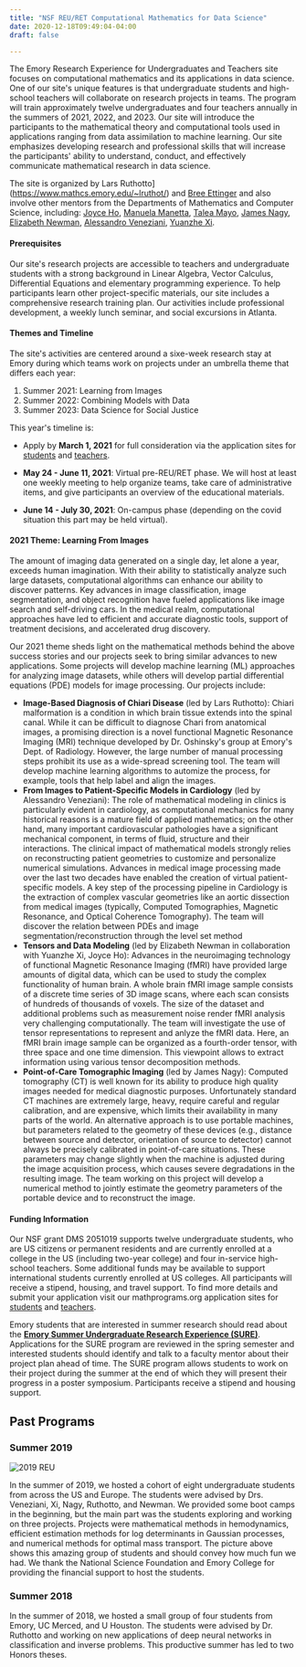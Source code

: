 ```yaml
---
title: "NSF REU/RET Computational Mathematics for Data Science"
date: 2020-12-18T09:49:04-04:00
draft: false

---
```


The Emory Research Experience for Undergraduates and Teachers site focuses on computational mathematics and its applications in data science.  One of our site's unique features is that undergraduate students and high-school teachers will collaborate on research projects in teams. The program will train approximately twelve undergraduates and four teachers annually in the summers of 2021, 2022, and 2023. Our site will introduce the participants to the mathematical theory and computational tools used in applications ranging from data assimilation to machine learning.  Our site emphasizes developing research and professional skills that will increase the participants' ability to understand, conduct, and effectively communicate mathematical research in data science. 

The site is organized by Lars Ruthotto](https://www.mathcs.emory.edu/~lruthot/)  and [Bree Ettinger](http://www.mathcs.emory.edu/~betting/) and also involve other mentors from the Departments of Mathematics and Computer Science, including: [Joyce Ho](https://joyceho.github.io/), [Manuela Manetta](https://mannalela.wixsite.com/manuela-manetta), [Talea Mayo](https://www.taleamayo.com/), [James Nagy](http://www.mathcs.emory.edu/~nagy/), [Elizabeth Newman](http://math.emory.edu/~enewma5/), [Alessandro Veneziani](http://www.mathcs.emory.edu/~ale/), [Yuanzhe Xi](http://www.mathcs.emory.edu/~yxi26/).

#### Prerequisites

Our site's research projects are accessible to teachers and undergraduate students with a strong background in Linear Algebra, Vector Calculus, Differential Equations and elementary programming experience. To help participants learn other project-specific materials, our site includes a comprehensive research training plan. Our activities include professional development, a weekly lunch seminar, and social excursions in Atlanta.

#### Themes and Timeline

The site's activities are centered around a sixe-week research stay at Emory during which teams work on projects under an umbrella theme that differs each year: 

1. Summer 2021: Learning from Images
2. Summer 2022: Combining Models with Data 
3. Summer 2023: Data Science for Social Justice



This year's timeline is:

- Apply by **March 1, 2021** for full consideration via the application sites for  [students](https://www.mathprograms.org/db/programs/1055) and [teachers](https://www.mathprograms.org/db/programs/1056). 

- **May 24 - June 11, 2021**: Virtual pre-REU/RET phase. We will host at least one weekly meeting to help organize teams, take care of administrative items, and give participants an overview of the educational materials. 
- **June 14 - July 30, 2021**: On-campus phase (depending on the covid situation this part may be held virtual). 

#### 2021 Theme: Learning From Images

The amount of imaging data generated on a single day, let alone a year, exceeds human imagination. With their ability to statistically analyze such large datasets, computational algorithms can enhance our ability to discover patterns. Key advances in image classification, image segmentation, and object recognition have fueled applications like image search and self-driving cars. In the medical realm, computational approaches have led to efficient and accurate diagnostic tools, support of treatment decisions, and accelerated drug discovery.	

Our 2021 theme sheds light on the mathematical methods behind the above success stories and our projects seek to bring similar advances to new applications. Some projects will develop machine learning (ML) approaches for analyzing image datasets, while others will develop partial differential equations (PDE)  models for image processing. Our projects  include:

- **Image-Based Diagnosis of Chiari Disease** (led by Lars Ruthotto): Chiari malformation is a condition in which brain tissue extends into the spinal canal. While it can be difficult to diagnose Chari from anatomical images, a promising direction is a novel functional Magnetic Resonance Imaging (MRI) technique developed by  Dr. Oshinsky's group at Emory's Dept. of Radiology. However, the large number of manual processing steps prohibit its use as a wide-spread screening tool. The team will develop machine learning algorithms to automize the process, for example, tools that help label and align the images.
- **From Images to Patient-Specific Models in Cardiology** (led by Alessandro Veneziani): The role of mathematical modeling in clinics is particularly evident in cardiology, as computational mechanics for many historical reasons is a mature field of applied mathematics; on the other hand, many important cardiovascular pathologies have a significant mechanical component, in terms of fluid, structure and their interactions. The clinical impact of mathematical models strongly relies on reconstructing patient geometries to customize and personalize numerical simulations. Advances in medical image processing made over the last two decades have enabled  the creation of virtual patient-specific models. A key step of the processing pipeline in Cardiology is the extraction of complex vascular geometries like an aortic dissection from medical images (typically, Computed Tomographies, Magnetic Resonance, and Optical Coherence Tomography). The team will discover the relation between PDEs and image segmentation/reconstruction through the level set method 
- **Tensors and Data Modeling** (led by Elizabeth Newman in collaboration with Yuanzhe Xi, Joyce Ho): Advances in the neuroimaging technology of functional Magnetic Resonance Imaging (fMRI) have provided large amounts of digital data, which can be used to study the complex functionality of human brain. A whole brain fMRI image sample consists of a discrete time series of 3D image scans, where each scan consists of hundreds of thousands of voxels. The size of the dataset and additional problems such as measurement noise render fMRI analysis very challenging computationally. The team will investigate the use of tensor representations to represent and anlyze the fMRI data. Here, an fMRI brain image sample can be organized as a fourth-order tensor, with three space and  one time dimension. This viewpoint allows to extract information using various tensor decomposition methods. 
- **Point-of-Care Tomographic Imaging** (led by James Nagy): Computed tomography (CT) is well known for its ability to produce high quality images needed for medical diagnostic purposes. Unfortunately standard CT machines are extremely large, heavy, require careful and regular calibration, and are expensive, which limits their availability in many parts of the world. An alternative approach is to use portable machines, but parameters related to the geometry of these devices (e.g., distance between source and detector, orientation of source to detector) cannot always be precisely calibrated in point-of-care situations. These parameters may change slightly when the machine is adjusted during the image acquisition process, which causes severe degradations in the resulting image. The team working on this project will develop a numerical method to jointly estimate the geometry parameters of the portable device and to reconstruct the image.

#### Funding Information

Our NSF grant DMS 2051019 supports twelve undergraduate students, who are US citizens or permanent residents and  are currently enrolled at a college in the US (including two-year college) and four in-service high-school teachers. Some additional funds may be available to support international students currently enrolled at US colleges.  All participants will receive a stipend, housing, and travel support. To find more details and submit your application visit our mathprograms.org application sites for [students](https://www.mathprograms.org/db/programs/1055) and [teachers](https://www.mathprograms.org/db/programs/1056). 

Emory students that are interested in summer research should read about the [**Emory Summer Undergraduate Research Experience (SURE)**](http://college.emory.edu/undergraduate-research/). Applications for the SURE program are reviewed in the spring semester and interested students should identify and talk to a faculty mentor about their project plan ahead of time. The SURE program allows students to work on their project during the summer at the end of which they will present their progress in a poster symposium. Participants receive a stipend and housing support. 


## Past Programs

### Summer 2019

![2019 REU](../img/2019-REU.png)

In the summer of 2019, we hosted a cohort of eight undergraduate students from across the US and Europe. 
The students were advised by Drs. Veneziani, Xi, Nagy, Ruthotto, and Newman. 
We provided some boot camps in the beginning, but the main part was the students exploring and working on three projects. 
Projects were mathematical methods in hemodynamics, efficient estimation methods for log determinants in Gaussian processes, and numerical methods for optimal mass transport. 
The picture above shows this amazing group of students and should convey how much fun we had.
We thank the National Science Foundation and Emory College for providing the financial support to host the students.


### Summer 2018

In the summer of 2018, we hosted a small group of four students from Emory, UC Merced, and U Houston. 
The students were advised by Dr.  Ruthotto and working on new applications of deep neural networks in classification and inverse problems.
This productive summer has led to two Honors theses. 

